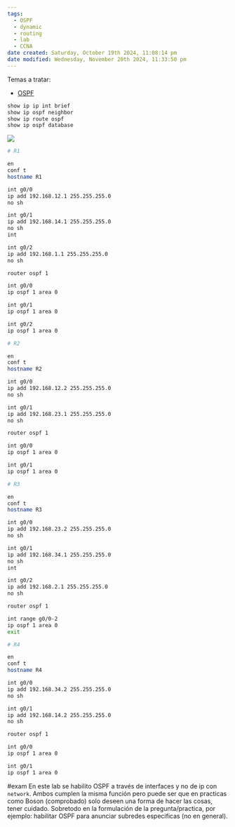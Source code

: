 ```yaml
---
tags:
  - OSPF
  - dynamic
  - routing
  - lab
  - CCNA
date created: Saturday, October 19th 2024, 11:08:14 pm
date modified: Wednesday, November 20th 2024, 11:33:50 pm
---
```

Temas a tratar:
- [OSPF](OSPF.md) 

``` bash
show ip ip int brief
show ip ospf neighbor 
show ip route ospf 
show ip ospf database
```

![](Screenshot%20from%202024-02-12%2013-13-00.png)

``` bash
# R1

en
conf t
hostname R1

int g0/0
ip add 192.168.12.1 255.255.255.0
no sh

int g0/1
ip add 192.168.14.1 255.255.255.0 
no sh
int 

int g0/2
ip add 192.168.1.1 255.255.255.0 
no sh

router ospf 1

int g0/0
ip ospf 1 area 0

int g0/1
ip ospf 1 area 0

int g0/2
ip ospf 1 area 0

# R2 

en
conf t
hostname R2

int g0/0
ip add 192.168.12.2 255.255.255.0
no sh

int g0/1
ip add 192.168.23.1 255.255.255.0 
no sh

router ospf 1

int g0/0
ip ospf 1 area 0

int g0/1
ip ospf 1 area 0

# R3

en
conf t
hostname R3

int g0/0
ip add 192.168.23.2 255.255.255.0
no sh

int g0/1
ip add 192.168.34.1 255.255.255.0 
no sh
int 

int g0/2
ip add 192.168.2.1 255.255.255.0 
no sh

router ospf 1

int range g0/0-2
ip ospf 1 area 0
exit

# R4

en
conf t
hostname R4

int g0/0
ip add 192.168.34.2 255.255.255.0
no sh

int g0/1
ip add 192.168.14.2 255.255.255.0 
no sh

router ospf 1

int g0/0
ip ospf 1 area 0

int g0/1
ip ospf 1 area 0

```

#exam En este lab se habilito OSPF a través de interfaces y no de ip con `network`. Ambos cumplen la misma función pero puede ser que en practicas como Boson (comprobado) solo deseen una forma de hacer las cosas, tener cuidado. Sobretodo en la formulación de la pregunta/practica, por ejemplo: habilitar OSPF para anunciar subredes especificas (no en general). 